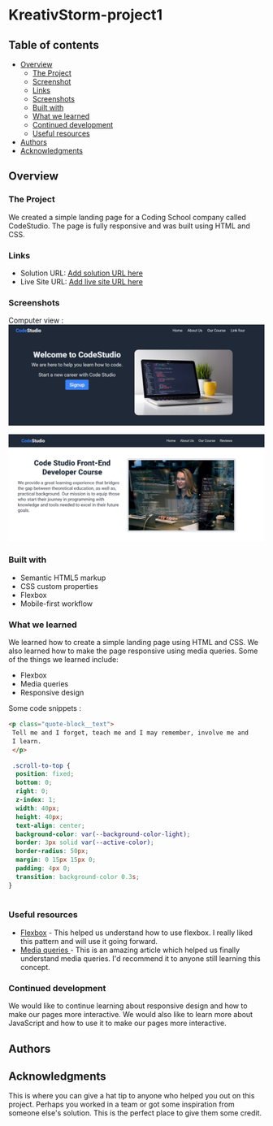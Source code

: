 # KreativStorm-project1

## Table of contents

- [Overview](#overview)
  - [The Project](#the-project)
  - [Screenshot](#screenshot)
  - [Links](#links)
  - [Screenshots](#screenshots) 
  - [Built with](#built-with)
  - [What we learned](#what-we-learned)
  - [Continued development](#continued-development)
  - [Useful resources](#useful-resources)
- [Authors](#authors)
- [Acknowledgments](#acknowledgments)

## Overview

### The Project
We created a simple landing page for a Coding School company called CodeStudio. The page is fully responsive and was built using HTML and CSS.

### Links

- Solution URL: [Add solution URL here](https://github.com/basiacarvalho/kreativstorm-project1)
- Live Site URL: [Add live site URL here](https://basiacarvalho.github.io/kreativstorm-project1/)

### Screenshots
Computer view :
![Screenshot](./images/screenshot1.png)

![Screenshot](./images/screenshot2.png)

### Built with
- Semantic HTML5 markup
- CSS custom properties
- Flexbox
- Mobile-first workflow

### What we learned
We learned how to create a simple landing page using HTML and CSS. We also learned how to make the page responsive using media queries. Some of the things we learned include:
- Flexbox
- Media queries
- Responsive design

Some code snippets :

```html
<p class="quote-block__text">
 Tell me and I forget, teach me and I may remember, involve me and
 I learn.
 </p>
```

```css
 .scroll-to-top {
  position: fixed;
  bottom: 0;
  right: 0;
  z-index: 1;
  width: 40px;
  height: 40px;
  text-align: center;
  background-color: var(--background-color-light);
  border: 3px solid var(--active-color);
  border-radius: 50px;
  margin: 0 15px 15px 0;
  padding: 4px 0;
  transition: background-color 0.3s;
}
 
```

### Useful resources

- [Flexbox](https://www.w3schools.com/css/css3_flexbox.asp) - This helped us understand how to use flexbox. I really liked this pattern and will use it going forward.
- [Media queries ](https://www.w3schools.com/css/css_rwd_mediaqueries.asp) - This is an amazing article which helped us finally understand media queries. I'd recommend it to anyone still learning this concept.

### Continued development

We would like to continue learning about responsive design and how to make our pages more interactive. We would also like to learn more about JavaScript and how to use it to make our pages more interactive. 


## Authors
 

## Acknowledgments

This is where you can give a hat tip to anyone who helped you out on this project. Perhaps you worked in a team or got some inspiration from someone else's solution. This is the perfect place to give them some credit.
